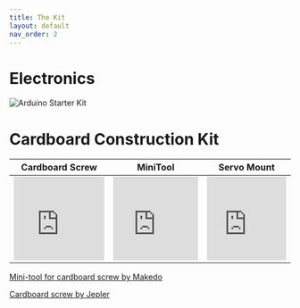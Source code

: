 ```yaml
---
title: The Kit
layout: default
nav_order: 2
---
```


# Electronics

![Arduino Starter Kit](https://www.oomipood.ee/image/cache/catalog/IMG33613738600-800x800.png)

# Cardboard Construction Kit


| Cardboard Screw | MiniTool | Servo Mount |
|:-----:|:-----:|:-----:|
| <iframe id="vs_iframe" src="https://www.viewstl.com/?embedded&url=https%3A%2F%2Fgocivici.github.io%2FID7219%2Fassets%2F3D%2520files%2FminiTool%2FminiTool.stl&orientation=bottom&edges=no&shading=flat&color=red&bgcolor=transparent" style="border:0;margin:0;width:100%;height:100%;"></iframe> | <iframe id="vs_iframe" src="https://www.viewstl.com/?embedded&url=https%3A%2F%2Fgocivici.github.io%2FID7219%2Fassets%2F3D%2520files%2FminiTool%2FminiTool.stl&orientation=bottom&edges=no&shading=flat&color=red&bgcolor=transparent" style="border:0;margin:0;width:100%;height:100%;"></iframe> | <iframe id="vs_iframe" src="https://www.viewstl.com/?embedded&url=https%3A%2F%2Fgocivici.github.io%2FID7219%2Fassets%2F3D%2520files%2FminiTool%2FminiTool.stl&orientation=bottom&edges=no&shading=flat&color=red&bgcolor=transparent" style="border:0;margin:0;width:100%;height:100%;"></iframe> |




[Mini-tool for cardboard screw by Makedo](https://www.thingiverse.com/thing:974158)

[Cardboard screw by Jepler](https://www.thingiverse.com/thing:2022677)

